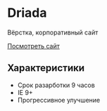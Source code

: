 # Driada
Вёрстка, корпоративный сайт

[Посмотреть сайт](http://bezugly.ru/driada)

## Характеристики
* Срок разарботки 9 часов
* IE 9+
* Прогрессивное улучшение
